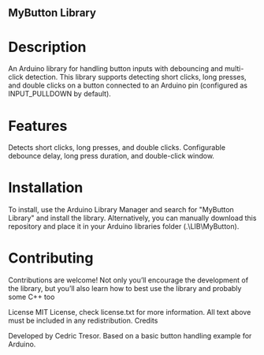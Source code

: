 ## MyButton Library

# Description
An Arduino library for handling button inputs with debouncing and multi-click detection. This library supports detecting short clicks, long presses, and double clicks on a button connected to an Arduino pin (configured as INPUT_PULLDOWN by default). 

# Features
Detects short clicks, long presses, and double clicks.
Configurable debounce delay, long press duration, and double-click window.

# Installation
To install, use the Arduino Library Manager and search for "MyButton Library" and install the library. Alternatively, you can manually download this repository and place it in your Arduino libraries folder (.\LIB\MyButton).

# Contributing
Contributions are welcome!  Not only you’ll encourage the development of the library, but you’ll also learn how to best use the library and probably some C++ too

License
MIT License, check license.txt for more information. All text above must be included in any redistribution.
Credits

Developed by Cedric Tresor.  Based on a basic button handling example for Arduino.
